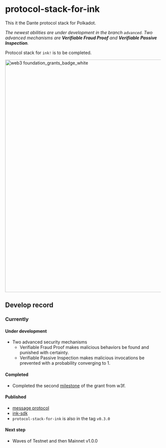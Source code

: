 # protocol-stack-for-ink

This it the Dante protocol stack for Polkadot.

*The newest abilities are under development in the branch `advanced`. Two advanced mechanisms are **Verifiable Fraud Proof** and **Verifiable Passive Inspection**.*

Protocol stack for `ink!` is to be completed. 

<img width="750" alt="web3 foundation_grants_badge_white" src="https://user-images.githubusercontent.com/83746881/187577457-ecf950c6-dfbf-4169-be2f-f03efbf2b674.png">

## Develop record
### Currently
#### Under development
* Two advanced security mechanisms
   * Verifiable Fraud Proof makes malicious behaviors be found and punished with certainty.
   * Verifiable Passive Inspection makes malicious invocations be prevented with a probability converging to 1.

#### Completed
* Completed the second [milestone](https://github.com/w3f/Grant-Milestone-Delivery/blob/master/deliveries/Dante_Network_milestone_2.md) of the grant from w3f.

#### Published
* [message protocol](https://github.com/dantenetwork/message-ink/releases/tag/v0.3.0)
* [ink-sdk](https://github.com/dantenetwork/ink-sdk/releases/tag/v0.3.0)
* `protocol-stack-for-ink` is also in the tag `v0.3.0`

#### Next step
* Waves of Testnet and then Mainnet v1.0.0